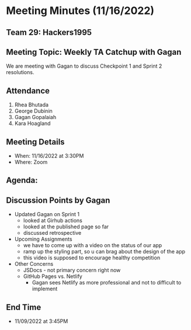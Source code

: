 # Meeting Minutes (11/16/2022)
## Team 29: Hackers1995
## Meeting Topic: Weekly TA Catchup with Gagan
We are meeting with Gagan to discuss Checkpoint 1 and Sprint 2 resolutions.

## Attendance
1. Rhea Bhutada
2. George Dubinin
3. Gagan Gopalaiah
4. Kara Hoagland

## Meeting Details
- When: 11/16/2022 at 3:30PM
- Where: Zoom

## Agenda:

## Discussion Points by Gagan
- Updated Gagan on Sprint 1
  - looked at Girhub actions
  - looked at the published page so far
  - discussed retrospective
- Upcoming Assignments
  - we have to come up with a video on the status of our app
  - ramp up the styling part, so u can brag about the design of the app
  - this video is supposed to encourage healthy competition
- Other Concerns
  - JSDocs - not primary concern right now
  - GitHub Pages vs. Netlify
    - Gagan sees Netlify as more professional and not to difficult to implement

## End Time
- 11/09/2022 at 3:45PM
